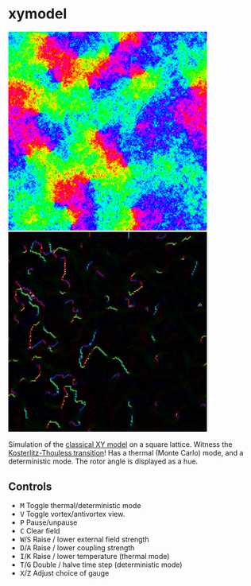 # xymodel

<img src="https://raw.githubusercontent.com/akuczala/processing-sketches/master/xymodel/xy-screenshot.png" width="400"> <img src="https://raw.githubusercontent.com/akuczala/processing-sketches/master/xymodel/vortex-screenshot.png" width="400">

Simulation of the [classical XY model](https://en.wikipedia.org/wiki/Classical_XY_model) on a square lattice. Witness the [Kosterlitz-Thouless transition](https://en.wikipedia.org/wiki/Kosterlitz–Thouless_transition)! Has a thermal (Monte Carlo) mode, and a deterministic mode. The rotor angle is displayed as a hue.

## Controls

- <kbd>M</kbd> Toggle thermal/deterministic mode
- <kbd>V</kbd> Toggle vortex/antivortex view. 
- <kbd>P</kbd> Pause/unpause
- <kbd>C</kbd> Clear field
- <kbd>W</kbd>/<kbd>S</kbd> Raise / lower external field strength
- <kbd>D</kbd>/<kbd>A</kbd> Raise / lower coupling strength
- <kbd>I</kbd>/<kbd>K</kbd> Raise / lower temperature (thermal mode)
- <kbd>T</kbd>/<kbd>G</kbd> Double / halve time step (deterministic mode)
- <kbd>X</kbd>/<kbd>Z</kbd> Adjust choice of gauge
